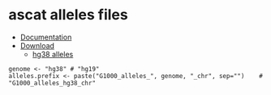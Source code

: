 # ascat alleles files
* [Documentation](https://github.com/VanLoo-lab/ascat/tree/master/ReferenceFiles/WGS)
* [Download](https://nf-co.re/sarek/usage#where-do-the-used-reference-genomes-originate-from)
  * [hg38 alleles](https://www.dropbox.com/s/uouszfktzgoqfy7/G1000_alleles_hg38.zip)

```
genome <- "hg38" # "hg19"
alleles.prefix <- paste("G1000_alleles_", genome, "_chr", sep="")    # "G1000_alleles_hg38_chr"
```
